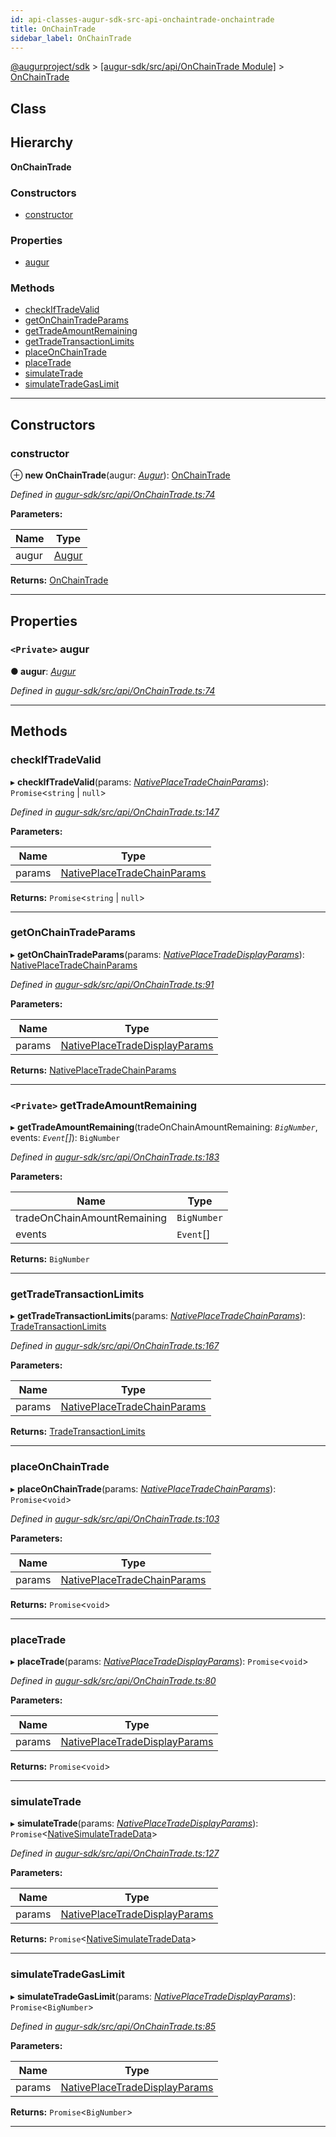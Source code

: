 ```yaml
---
id: api-classes-augur-sdk-src-api-onchaintrade-onchaintrade
title: OnChainTrade
sidebar_label: OnChainTrade
---
```


[@augurproject/sdk](api-readme.md) > [[augur-sdk/src/api/OnChainTrade Module]](api-modules-augur-sdk-src-api-onchaintrade-module.md) > [OnChainTrade](api-classes-augur-sdk-src-api-onchaintrade-onchaintrade.md)

## Class

## Hierarchy

**OnChainTrade**

### Constructors

* [constructor](api-classes-augur-sdk-src-api-onchaintrade-onchaintrade.md#constructor)

### Properties

* [augur](api-classes-augur-sdk-src-api-onchaintrade-onchaintrade.md#augur)

### Methods

* [checkIfTradeValid](api-classes-augur-sdk-src-api-onchaintrade-onchaintrade.md#checkiftradevalid)
* [getOnChainTradeParams](api-classes-augur-sdk-src-api-onchaintrade-onchaintrade.md#getonchaintradeparams)
* [getTradeAmountRemaining](api-classes-augur-sdk-src-api-onchaintrade-onchaintrade.md#gettradeamountremaining)
* [getTradeTransactionLimits](api-classes-augur-sdk-src-api-onchaintrade-onchaintrade.md#gettradetransactionlimits)
* [placeOnChainTrade](api-classes-augur-sdk-src-api-onchaintrade-onchaintrade.md#placeonchaintrade)
* [placeTrade](api-classes-augur-sdk-src-api-onchaintrade-onchaintrade.md#placetrade)
* [simulateTrade](api-classes-augur-sdk-src-api-onchaintrade-onchaintrade.md#simulatetrade)
* [simulateTradeGasLimit](api-classes-augur-sdk-src-api-onchaintrade-onchaintrade.md#simulatetradegaslimit)

---

## Constructors

<a id="constructor"></a>

###  constructor

⊕ **new OnChainTrade**(augur: *[Augur](api-classes-augur-sdk-src-augur-augur.md)*): [OnChainTrade](api-classes-augur-sdk-src-api-onchaintrade-onchaintrade.md)

*Defined in [augur-sdk/src/api/OnChainTrade.ts:74](https://github.com/AugurProject/augur/blob/1e1466f1d3/packages/augur-sdk/src/api/OnChainTrade.ts#L74)*

**Parameters:**

| Name | Type |
| ------ | ------ |
| augur | [Augur](api-classes-augur-sdk-src-augur-augur.md) |

**Returns:** [OnChainTrade](api-classes-augur-sdk-src-api-onchaintrade-onchaintrade.md)

___

## Properties

<a id="augur"></a>

### `<Private>` augur

**● augur**: *[Augur](api-classes-augur-sdk-src-augur-augur.md)*

*Defined in [augur-sdk/src/api/OnChainTrade.ts:74](https://github.com/AugurProject/augur/blob/1e1466f1d3/packages/augur-sdk/src/api/OnChainTrade.ts#L74)*

___

## Methods

<a id="checkiftradevalid"></a>

###  checkIfTradeValid

▸ **checkIfTradeValid**(params: *[NativePlaceTradeChainParams](api-interfaces-augur-sdk-src-api-onchaintrade-nativeplacetradechainparams.md)*): `Promise`<`string` \| `null`>

*Defined in [augur-sdk/src/api/OnChainTrade.ts:147](https://github.com/AugurProject/augur/blob/1e1466f1d3/packages/augur-sdk/src/api/OnChainTrade.ts#L147)*

**Parameters:**

| Name | Type |
| ------ | ------ |
| params | [NativePlaceTradeChainParams](api-interfaces-augur-sdk-src-api-onchaintrade-nativeplacetradechainparams.md) |

**Returns:** `Promise`<`string` \| `null`>

___
<a id="getonchaintradeparams"></a>

###  getOnChainTradeParams

▸ **getOnChainTradeParams**(params: *[NativePlaceTradeDisplayParams](api-interfaces-augur-sdk-src-api-onchaintrade-nativeplacetradedisplayparams.md)*): [NativePlaceTradeChainParams](api-interfaces-augur-sdk-src-api-onchaintrade-nativeplacetradechainparams.md)

*Defined in [augur-sdk/src/api/OnChainTrade.ts:91](https://github.com/AugurProject/augur/blob/1e1466f1d3/packages/augur-sdk/src/api/OnChainTrade.ts#L91)*

**Parameters:**

| Name | Type |
| ------ | ------ |
| params | [NativePlaceTradeDisplayParams](api-interfaces-augur-sdk-src-api-onchaintrade-nativeplacetradedisplayparams.md) |

**Returns:** [NativePlaceTradeChainParams](api-interfaces-augur-sdk-src-api-onchaintrade-nativeplacetradechainparams.md)

___
<a id="gettradeamountremaining"></a>

### `<Private>` getTradeAmountRemaining

▸ **getTradeAmountRemaining**(tradeOnChainAmountRemaining: *`BigNumber`*, events: *`Event`[]*): `BigNumber`

*Defined in [augur-sdk/src/api/OnChainTrade.ts:183](https://github.com/AugurProject/augur/blob/1e1466f1d3/packages/augur-sdk/src/api/OnChainTrade.ts#L183)*

**Parameters:**

| Name | Type |
| ------ | ------ |
| tradeOnChainAmountRemaining | `BigNumber` |
| events | `Event`[] |

**Returns:** `BigNumber`

___
<a id="gettradetransactionlimits"></a>

###  getTradeTransactionLimits

▸ **getTradeTransactionLimits**(params: *[NativePlaceTradeChainParams](api-interfaces-augur-sdk-src-api-onchaintrade-nativeplacetradechainparams.md)*): [TradeTransactionLimits](api-interfaces-augur-sdk-src-api-onchaintrade-tradetransactionlimits.md)

*Defined in [augur-sdk/src/api/OnChainTrade.ts:167](https://github.com/AugurProject/augur/blob/1e1466f1d3/packages/augur-sdk/src/api/OnChainTrade.ts#L167)*

**Parameters:**

| Name | Type |
| ------ | ------ |
| params | [NativePlaceTradeChainParams](api-interfaces-augur-sdk-src-api-onchaintrade-nativeplacetradechainparams.md) |

**Returns:** [TradeTransactionLimits](api-interfaces-augur-sdk-src-api-onchaintrade-tradetransactionlimits.md)

___
<a id="placeonchaintrade"></a>

###  placeOnChainTrade

▸ **placeOnChainTrade**(params: *[NativePlaceTradeChainParams](api-interfaces-augur-sdk-src-api-onchaintrade-nativeplacetradechainparams.md)*): `Promise`<`void`>

*Defined in [augur-sdk/src/api/OnChainTrade.ts:103](https://github.com/AugurProject/augur/blob/1e1466f1d3/packages/augur-sdk/src/api/OnChainTrade.ts#L103)*

**Parameters:**

| Name | Type |
| ------ | ------ |
| params | [NativePlaceTradeChainParams](api-interfaces-augur-sdk-src-api-onchaintrade-nativeplacetradechainparams.md) |

**Returns:** `Promise`<`void`>

___
<a id="placetrade"></a>

###  placeTrade

▸ **placeTrade**(params: *[NativePlaceTradeDisplayParams](api-interfaces-augur-sdk-src-api-onchaintrade-nativeplacetradedisplayparams.md)*): `Promise`<`void`>

*Defined in [augur-sdk/src/api/OnChainTrade.ts:80](https://github.com/AugurProject/augur/blob/1e1466f1d3/packages/augur-sdk/src/api/OnChainTrade.ts#L80)*

**Parameters:**

| Name | Type |
| ------ | ------ |
| params | [NativePlaceTradeDisplayParams](api-interfaces-augur-sdk-src-api-onchaintrade-nativeplacetradedisplayparams.md) |

**Returns:** `Promise`<`void`>

___
<a id="simulatetrade"></a>

###  simulateTrade

▸ **simulateTrade**(params: *[NativePlaceTradeDisplayParams](api-interfaces-augur-sdk-src-api-onchaintrade-nativeplacetradedisplayparams.md)*): `Promise`<[NativeSimulateTradeData](api-interfaces-augur-sdk-src-api-onchaintrade-nativesimulatetradedata.md)>

*Defined in [augur-sdk/src/api/OnChainTrade.ts:127](https://github.com/AugurProject/augur/blob/1e1466f1d3/packages/augur-sdk/src/api/OnChainTrade.ts#L127)*

**Parameters:**

| Name | Type |
| ------ | ------ |
| params | [NativePlaceTradeDisplayParams](api-interfaces-augur-sdk-src-api-onchaintrade-nativeplacetradedisplayparams.md) |

**Returns:** `Promise`<[NativeSimulateTradeData](api-interfaces-augur-sdk-src-api-onchaintrade-nativesimulatetradedata.md)>

___
<a id="simulatetradegaslimit"></a>

###  simulateTradeGasLimit

▸ **simulateTradeGasLimit**(params: *[NativePlaceTradeDisplayParams](api-interfaces-augur-sdk-src-api-onchaintrade-nativeplacetradedisplayparams.md)*): `Promise`<`BigNumber`>

*Defined in [augur-sdk/src/api/OnChainTrade.ts:85](https://github.com/AugurProject/augur/blob/1e1466f1d3/packages/augur-sdk/src/api/OnChainTrade.ts#L85)*

**Parameters:**

| Name | Type |
| ------ | ------ |
| params | [NativePlaceTradeDisplayParams](api-interfaces-augur-sdk-src-api-onchaintrade-nativeplacetradedisplayparams.md) |

**Returns:** `Promise`<`BigNumber`>

___


